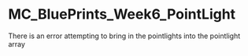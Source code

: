 # MC_BluePrints_Week6_PointLight
 There is an error attempting to bring in the pointlights into the pointlight array 

